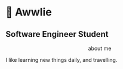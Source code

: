 # 🌸 Awwlie

## Software Engineer Student

<center> about me </center>

I like learning new things daily, and travelling. 
